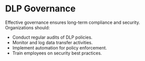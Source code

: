 # DLP Governance

Effective governance ensures long-term compliance and security. Organizations should:
- Conduct regular audits of DLP policies.
- Monitor and log data transfer activities.
- Implement automation for policy enforcement.
- Train employees on security best practices.